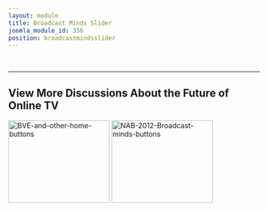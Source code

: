 ```yaml
---
layout: module
title: Broadcast Minds Slider
joomla_module_id: 356
position: broadcastmindsslider
---
```

<p>&nbsp;</p>
<hr />
<h2>View More Discussions About the Future of Online TV</h2>
<p><a href="index.php?option=com_content&amp;view=article&amp;id=691&amp;Itemid=822"><img src="{{"images/stories/marketing/buttons/BVE-and-other-home-buttons.jpg" | cdn }}" alt="BVE-and-other-home-buttons" height="166" width="203" /></a> <a href="index.php?option=com_content&amp;view=article&amp;id=508&amp;Itemid=818"><img src="{{"images/stories/marketing/buttons/NAB-2012-Broadcast-minds-buttons.jpg" | cdn }}" alt="NAB-2012-Broadcast-minds-buttons" height="166" width="203" /></a></p>
